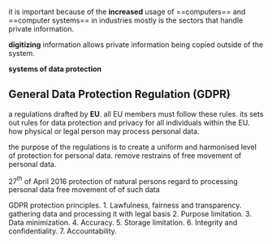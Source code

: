 it is important because of the **increased** usage of ==computers== and ==computer systems== in industries mostly is the sectors that handle private information.

**digitizing** information allows private information being copied outside of the system.

**systems of data protection** 

## General Data Protection Regulation (GDPR) 

a regulations drafted by **EU**. all EU members must follow these rules.
its sets out rules for data protection and privacy for all individuals within the EU. how physical or legal person may process personal data.

the purpose of the regulations is to create a uniform and harmonised level of protection for personal data. remove restrains of free movement of personal data.

27$^t$$^h$ of April 2016
protection of natural persons
regard to processing personal data
free movement of of such data

GDPR protection principles.
	1. Lawfulness, fairness and transparency.
		gathering data and processing it with legal basis 
	2. Purpose limitation.
	3. Data minimization. 
	4. Accuracy.
	5. Storage limitation.
	6. Integrity and confidentiality.
	7. Accountability.



